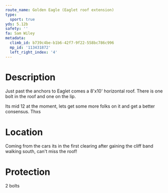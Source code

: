 ```yaml
---
route_name: Golden Eagle (Eaglet roof extension)
type:
  sport: true
yds: 5.12b
safety: ''
fa: Sam Wiley
metadata:
  climb_id: b739c4be-b1b6-42f7-9f22-558bc786c996
  mp_id: '113431872'
  left_right_index: '4'
---
```

# Description
Just past the anchors to Eaglet comes a 8'x10' horizontal roof. There is one bolt in the roof and one on the lip.

Its mid 12 at the moment, lets get some more folks on it and get a better consensus. Thxs

# Location
Coming from the cars its in the first clearing after gaining the cliff band walking south, can't miss the roof!

# Protection
2 bolts
